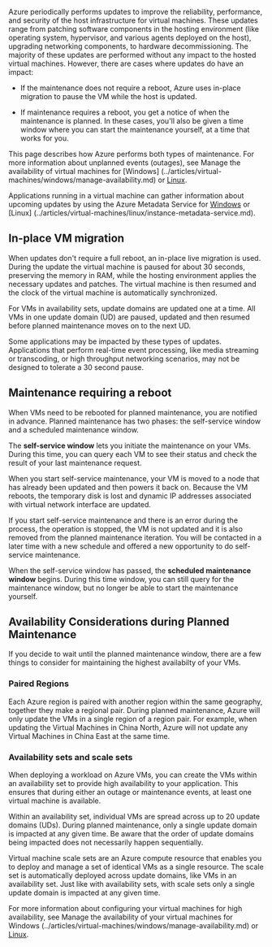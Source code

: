 Azure periodically performs updates to improve the reliability, performance, and security of the host infrastructure for virtual machines. These updates range from patching software components in the hosting environment (like operating system, hypervisor, and various agents deployed on the host), upgrading networking components, to hardware decommissioning. The majority of these updates are performed without any impact to the hosted virtual machines. However, there are cases where updates do have an impact:

- If the maintenance does not require a reboot, Azure uses in-place migration to pause the VM while the host is updated.

- If maintenance requires a reboot, you get a notice of when the maintenance is planned. In these cases, you'll also be given a time window where you can start the maintenance yourself, at a time that works for you.

This page describes how Azure performs both types of maintenance. For more information about unplanned events (outages), see Manage the availability of virtual machines for [Windows] (../articles/virtual-machines/windows/manage-availability.md) or [Linux](../articles/virtual-machines/linux/manage-availability.md).

Applications running in a virtual machine can gather information about upcoming updates by using the Azure Metadata Service for [Windows](../articles/virtual-machines/windows/instance-metadata-service.md) or [Linux] (../articles/virtual-machines/linux/instance-metadata-service.md).

## In-place VM migration

When updates don't require a full reboot, an in-place live migration is used. During the update the virtual machine is paused for about 30 seconds, preserving the memory in RAM, while the hosting environment applies the necessary updates and patches. The virtual machine is then resumed and the clock of the virtual machine is automatically synchronized.

For VMs in availability sets, update domains are updated one at a time. All VMs in one update domain (UD) are paused, updated and then resumed before planned maintenance moves on to the next UD.

Some applications may be impacted by these types of updates. Applications that perform real-time event processing, like media streaming or transcoding, or high throughput networking scenarios, may not be designed to tolerate a 30 second pause. <!-- sooooo, what should they do? --> 


## Maintenance requiring a reboot

When VMs need to be rebooted for planned maintenance, you are notified in advance. Planned maintenance has two phases: the self-service window and a scheduled maintenance window.

The **self-service window** lets you initiate the maintenance on your VMs. During this time, you can query each VM to see their status and check the result of your last maintenance request.

When you start self-service maintenance, your VM is moved to a node that has already been updated and then powers it back on. Because the VM reboots, the temporary disk is lost and dynamic IP addresses associated with virtual network interface are updated.

If you start self-service maintenance and there is an error during the process, the operation is stopped, the VM is not updated and it is also removed from the planned maintenance iteration. You will be contacted in a later time with a new schedule and offered a new opportunity to do self-service maintenance. 

When the self-service window has passed, the **scheduled maintenance window** begins. During this time window, you can still query for the maintenance window, but no longer be able to start the maintenance yourself.

## Availability Considerations during Planned Maintenance 

If you decide to wait until the planned maintenance window, there are a few things to consider for maintaining the highest availabilty of your VMs. 

### Paired Regions

Each Azure region is paired with another region within the same geography, together they make a regional pair. During planned maintenance, Azure will only update the VMs in a single region of a region pair. For example, when updating the Virtual Machines in China North, Azure will not update any Virtual Machines in China East at the same time. 

### Availability sets and scale sets

When deploying a workload on Azure VMs, you can create the VMs within an availability set to provide high availability to your application. This ensures that during either an outage or maintenance events, at least one virtual machine is available.

Within an availability set, individual VMs are spread across up to 20 update domains (UDs). During planned maintenance, only a single update domain is impacted at any given time. Be aware that the order of update domains being impacted does not necessarily happen sequentially. 

Virtual machine scale sets are an Azure compute resource that enables you to deploy and manage a set of identical VMs as a single resource. The scale set is automatically deployed across update domains, like VMs in an availability set. Just like with availability sets, with scale sets only a single update domain is impacted at any given time.

For more information about configuring your virtual machines for high availability, see Manage the availability of your virtual machines for Windows (../articles/virtual-machines/windows/manage-availability.md) or [Linux](../articles/virtual-machines/linux/manage-availability.md).